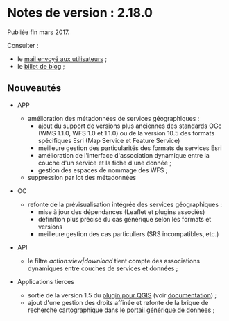 # Notes de version : 2.18.0

Publiée fin mars 2017.

Consulter :
* le [mail envoyé aux utilisateurs](http://us4.campaign-archive1.com/?u=256352d96aabf0dec0ee32d84&id=b57277a32c) ;
* le [billet de blog](http://blog.isogeo.com/?p=3821) ;

## Nouveautés

* APP
    * amélioration des métadonnées de services géographiques :
        * ajout du support de versions plus anciennes des standards OGc (WMS 1.1.0, WFS 1.0 et 1.1.0) ou de la version 10.5 des formats spécifiques Esri (Map Service et Feature Service)
        * meilleure gestion des particularités des formats de services Esri
        * amélioration de l'interface d'association dynamique entre la couche d'un service et la fiche d'une donnée ;
        * gestion des espaces de nommage des WFS ;
    * suppression par lot des métadonnées

* OC
	* refonte de la prévisualisation intégrée des services géographiques :
	    * mise à jour des dépendances (Leaflet et plugins associés)
	    * définition plus précise du cas générique selon les formats et versions
	    * meilleure gestion des cas particuliers (SRS incompatibles, etc.)

* API
    * le filtre _action:view|download_ tient compte des associations dynamiques entre couches de services et données ;

* Applications tierces
    * sortie de la version 1.5 du [plugin pour QGIS](http://plugins.qgis.org/plugins/isogeo_search_engine/) (voir [documentation](https://github.com/isogeo/isogeo-plugin-qgis/wiki)) ;
    * ajout d'une gestion des droits affinée et refonte de la brique de recherche cartographique dans le [portail générique de données](http://demo.isogeo.net/les-donnees) ;
